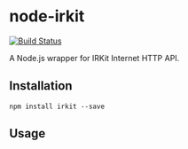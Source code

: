 # node-irkit
[![Build Status](https://travis-ci.org/hoto17296/node-irkit.svg?branch=master)](https://travis-ci.org/hoto17296/node-irkit)

A Node.js wrapper for IRKit Internet HTTP API.

## Installation
```
npm install irkit --save
```

## Usage

